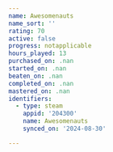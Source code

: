 ```yaml
---
name: Awesomenauts
name_sort: ''
rating: 70
active: false
progress: notapplicable
hours_played: 13
purchased_on: .nan
started_on: .nan
beaten_on: .nan
completed_on: .nan
mastered_on: .nan
identifiers:
  - type: steam
    appid: '204300'
    name: Awesomenauts
    synced_on: '2024-08-30'

---
```

